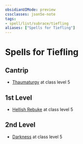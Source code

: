 ```yaml
---
obsidianUIMode: preview
cssclasses: json5e-note
tags:
- spell/list/subrace/tiefling
aliases: ["Spells for Tiefling"]
---
```

# Spells for Tiefling

## Cantrip

- [Thaumaturgy](thaumaturgy "PHB") at class level 5

## 1st Level

- [Hellish Rebuke](hellish-rebuke "PHB") at class level 5

## 2nd Level

- [Darkness](darkness "PHB") at class level 5